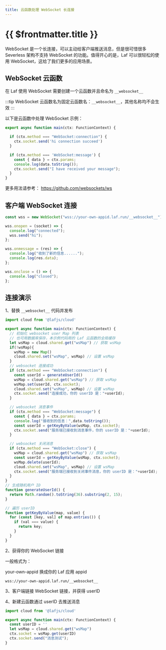 ```yaml
---
title: 云函数处理 WebSocket 长连接
---
```


# {{ $frontmatter.title }}

WebSocket 是一个长连接，可以主动给客户端推送消息，但是很可惜很多 Severless 架构不支持 WebSocket 的功能。值得开心的是，Laf 可以很轻松的使用 WebSocket，这给了我们更多的应用场景。

## WebSocket 云函数

在 Laf 使用 WebSocket 需要创建一个云函数并且命名为 `__websocket__`

:::tip
WebSocket 云函数名为固定云函数名：`__websocket__`，其他名称均不会生效
:::

以下是云函数中处理 WebSocket 示例：

```typescript
export async function main(ctx: FunctionContext) {

  if (ctx.method === "WebSocket:connection") {
    ctx.socket.send('hi connection succeed')
  }

  if (ctx.method === 'WebSocket:message') {
    const { data } = ctx.params;
    console.log(data.toString());
    ctx.socket.send("I have received your message");
  }
}
```

更多用法请参考： <https://github.com/websockets/ws>

## 客户端 WebSocket 连接

```typescript
const wss = new WebSocket("wss://your-own-appid.laf.run/__websocket__");

wss.onopen = (socket) => {
  console.log("connected");
  wss.send("hi");
};

wss.onmessage = (res) => {
  console.log("收到了新的信息......");
  console.log(res.data);
};

wss.onclose = () => {
  console.log("closed");
};
```

## 连接演示

1、替换 `__websocket__` 代码并发布

```js
import cloud from '@lafjs/cloud'

export async function main(ctx: FunctionContext) {
  // 初始化 websocket user Map 列表
  // 也可用数据库保存，本示例代码用的 Laf 云函数的全局缓存
  let wsMap = cloud.shared.get("wsMap") // 获取 wsMap
  if(!wsMap){
    wsMap = new Map()
    cloud.shared.set("wsMap", wsMap) // 设置 wsMap
  }
  // websocket 连接成功
  if (ctx.method === "WebSocket:connection") {
    const userId = generateUserId()
    wsMap = cloud.shared.get("wsMap") // 获取 wsMap
    wsMap.set(userId, ctx.socket);
    cloud.shared.set("wsMap", wsMap) // 设置 wsMap
    ctx.socket.send("连接成功，你的 userID 是："+userId);
  }

  // websocket 消息事件
  if (ctx.method === "WebSocket:message") {
    const { data } = ctx.params;
    console.log("接收到的信息：",data.toString());
    const userId = getKeyByValue(wsMap, ctx.socket);
    ctx.socket.send("服务端已接收到消息事件，你的 userID 是："+userId);
  }

  // websocket 关闭消息
  if (ctx.method === "WebSocket:close") {
    wsMap = cloud.shared.get("wsMap") // 获取 wsMap 
    const userId = getKeyByValue(wsMap, ctx.socket);
    wsMap.delete(userId);
    cloud.shared.set("wsMap", wsMap) // 设置 wsMap
    ctx.socket.send("服务端已接收到关闭事件消息，你的 userID 是："+userId);
  }
}
// 生成随机用户 ID 
function generateUserId() {
  return Math.random().toString(36).substring(2, 15);
}

// 遍历 userID
function getKeyByValue(map, value) {
  for (const [key, val] of map.entries()) {
    if (val === value) {
      return key;
    }
  }
}
```

2、获得你的 WebSocket 链接

一般格式为：

your-own-appid 换成你的 Laf 应用 appid

`wss://your-own-appid.laf.run/__websocket__`

3、客户端链接 WebSocket 链接，并获得 userID

4、新建云函数通过 userID 去推送消息

```js
import cloud from '@lafjs/cloud'

export async function main(ctx: FunctionContext) {
  const userID = ''
  let wsMap = cloud.shared.get("wsMap")
  ctx.socket = wsMap.get(userID)
  ctx.socket.send("消息测试");
}
```
